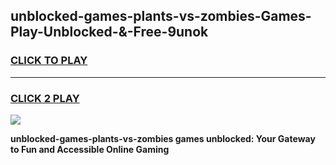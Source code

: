 
## unblocked-games-plants-vs-zombies-Games-Play-Unblocked-&-Free-9unok
<h3>
<a href="https://premium76.site?title=unblocked-games-plants-vs-zombies&ref=24A">CLICK TO PLAY</a></h3>
<hr>

<h3>
<a href="https://premium76.site?title=unblocked-games-plants-vs-zombies&ref=24A">CLICK 2 PLAY</a>
  
</h3>

<a href="https://premium76.site?title=unblocked-games-plants-vs-zombies&ref=24A"><img src="https://clearcache.store/games.png"></a>


**unblocked-games-plants-vs-zombies games unblocked: Your Gateway to Fun and Accessible Online Gaming**
